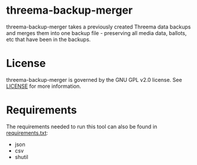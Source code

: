 # threema-backup-merger

threema-backup-merger takes a previously created Threema data backups and merges them into one backup file - preserving all media data, ballots, etc that have been in the backups.

# License

threema-backup-merger is governed by the GNU GPL v2.0 license. See [LICENSE](LICENSE) for more information.

# Requirements

The requirements needed to run this tool can also be found in [requirements.txt](requirements.txt):
* json
* csv
* shutil

